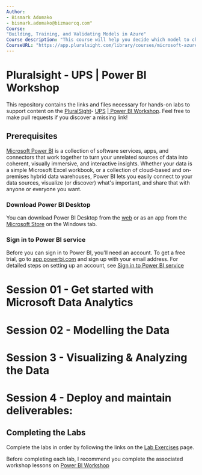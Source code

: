```yaml
---
Author: 
- Bismark Adomako
- bismark.adomako@bizmaercq.com"
Course:
"Building, Training, and Validating Models in Azure"
Course description: "This course will help you decide which model to choose and why by building a model which will try to predict if a flight would be delayed more than 15 mins with given data."
CourseURL: "https://app.pluralsight.com/library/courses/microsoft-azure-building-training-validating-models/table-of-contents"
---
```


# Pluralsight - UPS | Power BI Workshop

This repository contains the links and files necessary for hands-on labs to support content on the [PluralSight](https://app.pluralsight.com/)- [UPS](https://www.ups.com/us/en/Home.page) [| Power BI Workshop](https://app.pluralsight.com/channels/details/a2bff255-70b3-4535-8e5e-2dd60bee8047).
Feel free to make pull requests if you discover a missing link!

## Prerequisites
[Microsoft Power BI](https://powerbi.microsoft.com/en-us/) is a collection of software services, apps, and connectors that work together to turn your unrelated sources of data into coherent, visually immersive, and interactive insights. Whether your data is a simple Microsoft Excel workbook, or a collection of cloud-based and on-premises hybrid data warehouses, Power BI lets you easily connect to your data sources, visualize (or discover) what's important, and share that with anyone or everyone you want.

### Download Power BI Desktop
You can download Power BI Desktop from the [web](https://aka.ms/pbidesktopstore) or as an app from the [Microsoft Store](https://go.microsoft.com/fwlink/?LinkID=521662) on the Windows tab.

### Sign in to Power BI service
Before you can sign in to Power BI, you'll need an account. To get a free trial, go to [app.powerbi.com](https://go.microsoft.com/fwlink/?linkid=2101313) and sign up with your email address.
For detailed steps on setting up an account, see [Sign in to Power BI service](https://docs.microsoft.com/en-us/power-bi/consumer/end-user-sign-in)

# Session 01 - Get started with Microsoft Data Analytics



# Session 02 - Modelling the Data



# Session 3 - Visualizing & Analyzing the Data




# Session 4 - Deploy and maintain deliverables:


















## Completing the Labs

Complete the labs in order by following the links on the [Lab Exercises](./labdocs/README.md) page.

Before completing each lab, I recommend you complete the associated workshop lessons on [ Power BI Workshop](https://app.pluralsight.com/channels/details/a2bff255-70b3-4535-8e5e-2dd60bee8047)